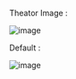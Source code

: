 
Theator Image :

![image](https://github.com/user-attachments/assets/f47e95a3-0d3c-4f50-a84f-782fa84e736c)


Default :

![image](https://github.com/user-attachments/assets/eea04eb6-fdb8-477f-99b8-e4b2150c7421)
